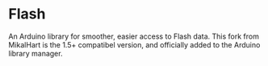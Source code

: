 # Flash
An Arduino library for smoother, easier access to Flash data.
This fork from MikalHart is the 1.5+ compatibel version, and officially added to the Arduino library manager.

